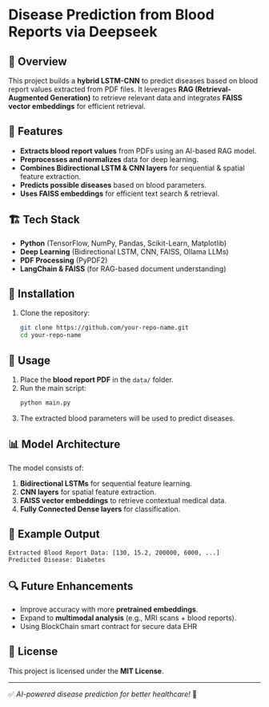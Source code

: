 # Disease Prediction from Blood Reports via Deepseek

## 📌 Overview
This project builds a **hybrid LSTM-CNN** to predict diseases based on blood report values extracted from PDF files. It leverages **RAG (Retrieval-Augmented Generation)** to retrieve relevant data and integrates **FAISS vector embeddings** for efficient retrieval. 

## 🚀 Features
- **Extracts blood report values** from PDFs using an AI-based RAG model.
- **Preprocesses and normalizes** data for deep learning.
- **Combines Bidirectional LSTM & CNN layers** for sequential & spatial feature extraction.
- **Predicts possible diseases** based on blood parameters.
- **Uses FAISS embeddings** for efficient text search & retrieval.

## 🏗 Tech Stack
- **Python** (TensorFlow, NumPy, Pandas, Scikit-Learn, Matplotlib)
- **Deep Learning** (Bidirectional LSTM, CNN, FAISS, Ollama LLMs)
- **PDF Processing** (PyPDF2)
- **LangChain & FAISS** (for RAG-based document understanding)

## 🔧 Installation
1. Clone the repository:
   ```sh
   git clone https://github.com/your-repo-name.git
   cd your-repo-name
   ```

## 🎯 Usage
1. Place the **blood report PDF** in the `data/` folder.
2. Run the main script:
   ```sh
   python main.py
   ```
3. The extracted blood parameters will be used to predict diseases.

## 📊 Model Architecture
The model consists of:
1. **Bidirectional LSTMs** for sequential feature learning.
2. **CNN layers** for spatial feature extraction.
3. **FAISS vector embeddings** to retrieve contextual medical data.
4. **Fully Connected Dense layers** for classification.

## 📌 Example Output
```sh
Extracted Blood Report Data: [130, 15.2, 200000, 6000, ...]
Predicted Disease: Diabetes
```

## 🔍 Future Enhancements
- Improve accuracy with more **pretrained embeddings**.
- Expand to **multimodal analysis** (e.g., MRI scans + blood reports).
- Using BlockChain smart contract for secure data EHR

## 📜 License
This project is licensed under the **MIT License**.

---
✅ *AI-powered disease prediction for better healthcare!* 🚀

